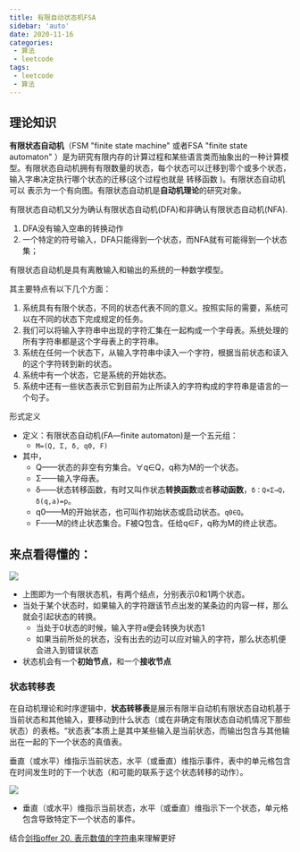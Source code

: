 ```yaml
---
title: 有限自动状态机FSA
sidebar: 'auto'
date: 2020-11-16
categories:
 - 算法
 - leetcode
tags:
 - leetcode
 - 算法
---
```


## 理论知识

**有限状态自动机**（FSM "finite state machine" 或者FSA "finite state automaton" ）是为研究有限内存的计算过程和某些语言类而抽象出的一种计算模型。有限状态自动机拥有有限数量的状态，每个状态可以迁移到零个或多个状态，输入字串决定执行哪个状态的迁移(这个过程也就是 转移函数 )。有限状态自动机可以	表示为一个有向图。有限状态自动机是**自动机理论**的研究对象。

有限状态自动机又分为确认有限状态自动机(DFA)和非确认有限状态自动机(NFA).

1. DFA没有输入空串的转换动作
2. 一个特定的符号输入，DFA只能得到一个状态，而NFA就有可能得到一个状态集；

有限状态自动机是具有离散输入和输出的系统的一种数学模型。

其主要特点有以下几个方面：

1. 系统具有有限个状态，不同的状态代表不同的意义。按照实际的需要，系统可以在不同的状态下完成规定的任务。
2. 我们可以将输入字符串中出现的字符汇集在一起构成一个字母表。系统处理的所有字符串都是这个字母表上的字符串。
3. 系统在任何一个状态下，从输入字符串中读入一个字符，根据当前状态和读入的这个字符转到新的状态。
4. 系统中有一个状态，它是系统的开始状态。
5. 系统中还有一些状态表示它到目前为止所读入的字符构成的字符串是语言的一个句子。

形式定义

- 定义：有限状态自动机(FA—finite automaton)是一个五元组：
  - `M=(Q, Σ, δ, q0, F)`
- 其中，
  - Q——状态的非空有穷集合。∀q∈Q，q称为M的一个状态。
  - Σ——输入字母表。
  - δ——状态转移函数，有时又叫作状态**转换函数**或者**移动函数**，`δ：Q×Σ→Q，δ(q,a)=p`。
  - q0——M的开始状态，也可叫作初始状态或启动状态。`q0∈Q`。
  - F——M的终止状态集合。F被Q包含。任给q∈F，q称为M的终止状态。



## 来点看得懂的：

![](D:\blogImage\20160915154406936)

- 上图即为一个有限状态机，有两个结点，分别表示0和1两个状态。
- 当处于某个状态时，如果输入的字符跟该节点出发的某条边的内容一样，那么就会引起状态的转换。
  - 当处于0状态的时候，输入字符a便会转换为状态1
  - 如果当前所处的状态，没有出去的边可以应对输入的字符，那么状态机便会进入到错误状态
- 状态机会有一个**初始节点**，和一个**接收节点**

### 状态转移表

在自动机理论和时序逻辑中，**状态转移表**是展示有限半自动机有限状态自动机基于当前状态和其他输入，要移动到什么状态（或在非确定有限状态自动机情况下那些状态）的表格。“状态表”本质上是其中某些输入是当前状态，而输出包含与其他输出在一起的下一个状态的真值表。

垂直（或水平）维指示当前状态，水平（或垂直）维指示事件，表中的单元格包含在时间发生时的下一个状态（和可能的联系于这个状态转移的动作）。

![](D:\blogImage\image-20201116204159360.png)

- 垂直（或水平）维指示当前状态，水平（或垂直）维指示下一个状态，单元格包含导致特定下一个状态的事件。



结合[剑指offer 20. 表示数值的字符串](https://suelcun.xyz/blogs/leetcode/%E5%89%91%E6%8C%87offer.html)来理解更好